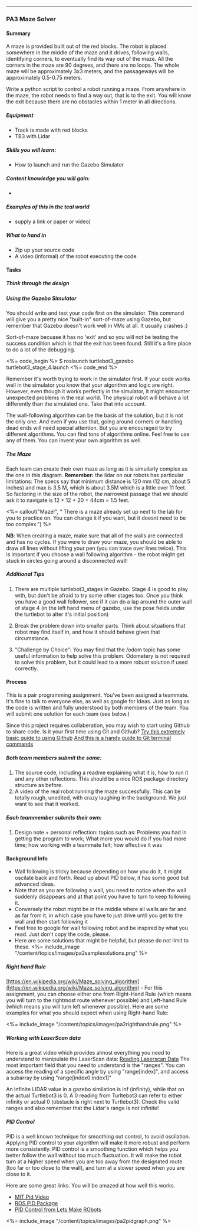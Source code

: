 ---
### PA3 Maze Solver

#### Summary

A maze is provided built out of the red blocks. The robot is placed somewhere in the middle of the maze and it drives, following walls, identifying corners, to eventually find its way out of the maze. All the corners in the maze are 90 degrees, and there are no loops. The whole maze will be approximately 3x3 meters, and the passageways will be approximately 0.5-0.75 meters.

Write a python script to control a robot running a maze. From anywhere in the maze, the robot needs to find a way out, that is to the exit. You will know the exit because there are no obstacles within 1 meter in all directions. 

##### Equipment

* Track is made with red blocks
* TB3 with Lidar

##### Skills you will learn:

* How to launch and run the Gazebo Simulator

##### Content knowledge you will gain:

* 

##### Examples of this in the teal world
* supply a link or paper or video)

##### What to hand in
* Zip up your source code
* A video (informal) of the robot executing the code

#### Tasks

##### Think through the design

##### Using the Gazebo Simulator

You should write and test your code first on the simulator. This command will give you a pretty nice "built-in" sort-of-maze using Gazebo, but remember that Gazebo doesn't work well in VMs at all. It usually crashes :) 

Sort-of-maze becuase it has no 'exit' and so you will not be testing the success condition which is that the exit has been found. Still it's a fine place to do a lot of the debugging.

<%= code_begin %>
$ roslaunch turtlebot3_gazebo turtlebot3_stage_4.launch
<%= code_end %>

Remember it's worth trying to work in the simulator first. If your code works well in the simulator you know that your algorithm and logic are right. However, even though it works perfectly in the simulator, it might encounter unexpected problems in the real world. The physical robot will behave a lot differently than the simulated one. Take that into account.

The wall-following algorithm can be the basis of the solution, but it is not the only one. And even if you use that, going around corners or handling dead ends will need special attention. But you are encouraged to try different algorithms. You can find tons of algorithms online. Feel free to use any of them. You can invent your own algorithm as well.

##### The Maze

Each team can create their own maze as long as it is simuilarly complex as the one in this diagram. **Remember:** the lidar on our robots has particular limitations: The specs say that minimum distance is 120 mm (12 cm, about 5 inches) and max is 3.5 M, which is about  3.5M which is a little over 11 feet. So factoring in the size of the robot, the narrowest passage that we should ask it to navigate is 12 + 12 + 20 = 44cm = 1.5 feet.

<%= callout("Maze!", " There is a maze already set up next to the lab for you to practice on. You can change it if you want, but it doesnt need to be too complex.") %>

**NB**: When creating a maze, make sure that all of the walls are connected and has no cycles. If you were to draw your maze, you should be able to draw all lines without lifting your pen (you can trace over lines twice). This is important if you choose a wall following algorithm - the robot might get stuck in circles going around a disconnected wall!

##### Additional Tips

1. There are multiple turtlebot3_stages in Gazebo. Stage 4 is good to play with, but don't be afraid to try some other stages too. Once you think you have a good wall follower, see if it can do a lap around the outer wall of stage 4 (in the left hand menu of gazebo, use the pose fields under the turtlebot to alter it's initial position)

2. Break the problem down into smaller parts. Think about situations that robot may find itself in, and how it should behave given that circumstance.

3. "Challenge by Choice": You may find that the /odom topic has some useful information to help solve this problem. Odometery is not required to solve this problem, but it could lead to a more robust solution if used correctly. 


#### Process

This is a pair programming assignment. You've been assigned a teammate. It's fine to talk to everyone else, as well as google for ideas. Just  as long as the code is written and fully understood by both members of the team. You will submit one solution for each team (see below.)

Since this project requires collaberation, you may wish to start using Github to share code. Is it your first time using Git and Github? [Try this extremely basic guide to using Github](https://guides.github.com/activities/hello-world/) [And this is a handy guide to Git terminal commands](http://rogerdudler.github.io/git-guide/)

##### Both team members submit the same:

1. The source code, including a readme explaining what it is, how to run it and any other reflections. This should be a nice ROS package directory structure as before.
1. A video of the real robot running the maze successfully. This can be totally rough, unedited, with crazy laughing in the background. We just want to see that it worked.

##### Each teammember submits their own:

1. Design note + personal reflection: topics such as: Problems you had in getting the program to work; What more you would do if you had more time; how working with a teammate felt; how effective it was

#### Background Info

* Wall following is tricky because depending on how you do it, it might oscilate back and forth. Read up about PID below, it has some good but advanced ideas.
* Note that as you are following a wall, you need to notice when the wall suddenly disappears and at that point you have to turn to keep following it.
* Conversely the robot might be in the middle where all walls are far and as far from it, in which case you have to just drive until you get to the wall and then start following it
* Feel free to google for wall following robot and be inspired by what you read. Just don't copy the code, please.
* Here are some solutions that might be helpful, but please do not limit to these.
<%= include_image "/content/topics/images/pa2samplesolutions.png" %>

##### Right hand Rule

[https://en.wikipedia.org/wiki/Maze_solving_algorithm](https://en.wikipedia.org/wiki/Maze_solving_algorithm) - For this assignment, you can choose either one from Right-Hand Rule (which means you will turn to the rightmost route whenever possible) and Left-hand Rule (which means you will turn left whenever possible). Here are some examples for what you should expect when using Right-hand Rule:

<%= include_image "/content/topics/images/pa2righthandrule.png" %>

##### Working with LaserScan data

Here is a great video which provides almost everything you need to understand to manipulate the LaserScan data: [Reading Laserscan Data](http://www.theconstructsim.com/read-laserscan-data/) The most important field that you need to understand is the "ranges". You can access the reading of a specific angle by using "range[index]", and access a subarray by using "range[index0:index1]"

An infinite LIDAR value in a gazebo similation is inf (infinity), while that on the actual Turtlebot3 is 0. A 0 reading from Turltebot3 can refer to either infinity or actual 0 (obstacle is right next to Turtlebot3). Check the valid ranges and also remember that the Lidar's range is not infinite!

#####  PID Control

PID is a well known technique for smoothing out control, to avoid oscilation. Applying PID control to your algorithm will make it more robust and perform more consistently. PID control is a smoothing function which helps you better follow the wall without too much fluctuation. It will make the robot turn at a higher speed when you are too away from the designated route (too far or too close to the wall), and turn at a slower speed when you are close to it.

Here are some great links. You will be amazed at how well this works.

* [MIT Pid Video](https://www.youtube.com/watch?v=4Y7zG48uHRo)
* [ROS PID Package ](http://wiki.ros.org/pid)
* [PID Control from Lets Make RObots](https://www.robotshop.com/letsmakerobots/pid-control)

<%= include_image "/content/topics/images/pa2pidgraph.png" %>

